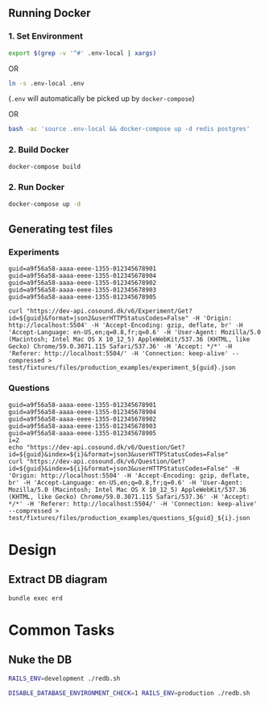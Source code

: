 ## Running Docker

### 1. Set Environment

```bash
export $(grep -v '^#' .env-local | xargs)
```

OR

```bash
ln -s .env-local .env
```

(`.env` will automatically be picked up by `docker-compose`)

OR

```bash
bash -ac 'source .env-local && docker-compose up -d redis postgres'
```

### 2. Build Docker

```bash
docker-compose build
```

### 2. Run Docker

```bash
docker-compose up -d
```

## Generating test files


### Experiments

```
guid=a9f56a58-aaaa-eeee-1355-012345678901
guid=a9f56a58-aaaa-eeee-1355-012345678904
guid=a9f56a58-aaaa-eeee-1355-012345678902
guid=a9f56a58-aaaa-eeee-1355-012345678903
guid=a9f56a58-aaaa-eeee-1355-012345678905

curl "https://dev-api.cosound.dk/v6/Experiment/Get?id=${guid}&format=json2&userHTTPStatusCodes=False" -H 'Origin: http://localhost:5504' -H 'Accept-Encoding: gzip, deflate, br' -H 'Accept-Language: en-US,en;q=0.8,fr;q=0.6' -H 'User-Agent: Mozilla/5.0 (Macintosh; Intel Mac OS X 10_12_5) AppleWebKit/537.36 (KHTML, like Gecko) Chrome/59.0.3071.115 Safari/537.36' -H 'Accept: */*' -H 'Referer: http://localhost:5504/' -H 'Connection: keep-alive' --compressed > test/fixtures/files/production_examples/experiment_${guid}.json
```

### Questions

```
guid=a9f56a58-aaaa-eeee-1355-012345678901
guid=a9f56a58-aaaa-eeee-1355-012345678904
guid=a9f56a58-aaaa-eeee-1355-012345678902
guid=a9f56a58-aaaa-eeee-1355-012345678903
guid=a9f56a58-aaaa-eeee-1355-012345678905
i=2
echo "https://dev-api.cosound.dk/v6/Question/Get?id=${guid}&index=${i}&format=json3&userHTTPStatusCodes=False"
curl "https://dev-api.cosound.dk/v6/Question/Get?id=${guid}&index=${i}&format=json3&userHTTPStatusCodes=False" -H 'Origin: http://localhost:5504' -H 'Accept-Encoding: gzip, deflate, br' -H 'Accept-Language: en-US,en;q=0.8,fr;q=0.6' -H 'User-Agent: Mozilla/5.0 (Macintosh; Intel Mac OS X 10_12_5) AppleWebKit/537.36 (KHTML, like Gecko) Chrome/59.0.3071.115 Safari/537.36' -H 'Accept: */*' -H 'Referer: http://localhost:5504/' -H 'Connection: keep-alive' --compressed > test/fixtures/files/production_examples/questions_${guid}_${i}.json
```


# Design

## Extract DB diagram

```
bundle exec erd
```

# Common Tasks

## Nuke the DB

```bash
RAILS_ENV=development ./redb.sh

DISABLE_DATABASE_ENVIRONMENT_CHECK=1 RAILS_ENV=production ./redb.sh
```


